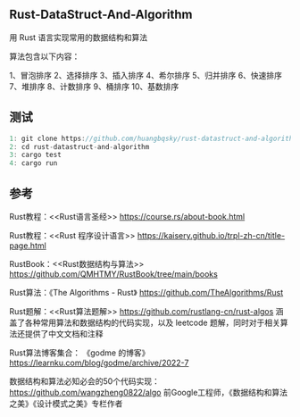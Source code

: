 ## Rust-DataStruct-And-Algorithm 

用 Rust 语言实现常用的数据结构和算法

算法包含以下内容：

1、冒泡排序
2、选择排序
3、插入排序
4、希尔排序
5、归并排序
6、快速排序
7、堆排序
8、计数排序
9、桶排序
10、基数排序

## 测试

```dart
1: git clone https://github.com/huangbqsky/rust-datastruct-and-algorithm.git
2: cd rust-datastruct-and-algorithm
3: cargo test
4: cargo run
```


## 参考 

Rust教程：<<Rust语言圣经>> https://course.rs/about-book.html

Rust教程：<<Rust 程序设计语言>> https://kaisery.github.io/trpl-zh-cn/title-page.html

RustBook：<<Rust数据结构与算法>> https://github.com/QMHTMY/RustBook/tree/main/books

Rust算法：《The Algorithms - Rust》 https://github.com/TheAlgorithms/Rust

Rust题解：<<Rust算法题解>> https://github.com/rustlang-cn/rust-algos 涵盖了各种常用算法和数据结构的代码实现，以及 leetcode 题解，同时对于相关算法还提供了中文文档和注释

Rust算法博客集合： 《godme 的博客》 https://learnku.com/blog/godme/archive/2022-7

数据结构和算法必知必会的50个代码实现：https://github.com/wangzheng0822/algo 前Google工程师，《数据结构和算法之美》《设计模式之美》专栏作者


